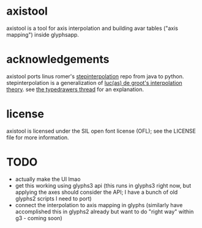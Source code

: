 # axistool

axistool is a tool for axis interpolation and building avar tables ("axis mapping") inside glyphsapp.

# acknowledgements

axistool ports linus romer's [stepinterpolation](https://github.com/linusromer/stepinterpolation) repo from java to python. stepinterpolation is a generalization of [luc(as) de groot's interpolation theory](https://www.lucasfonts.com/learn/interpolation-theory). see [the typedrawers thread](https://typedrawers.com/discussion/2665/a-generalization-of-lucas-de-groot-s-interpolation-theory) for an explanation. 

# license

axistool is licensed under the SIL open font license (OFL); see the LICENSE file for more information.

# TODO

- actually make the UI lmao
- get this working using glyphs3 api (this runs in glyphs3 right now, but applying the axes should consider the API; I have a bunch of old glyphs2 scripts I need to port)
- connect the interpolation to axis mapping in glyphs (similarly have accomplished this in glyphs2 already but want to do "right way" within g3 - coming soon)
